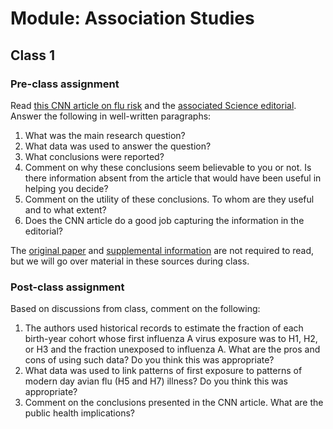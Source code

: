 # Module: Association Studies

## Class 1

### Pre-class assignment

Read [this CNN article on flu risk](http://www.cnn.com/2016/11/10/health/flu-risk-birth-year/) and the [associated Science editorial](http://science.sciencemag.org/content/sci/354/6313/706.full.pdf). Answer the following in well-written paragraphs:

1. What was the main research question?
2. What data was used to answer the question?
3. What conclusions were reported?
4. Comment on why these conclusions seem believable to you or not. Is there information absent from the article that would have been useful in helping you decide?
5. Comment on the utility of these conclusions. To whom are they useful and to what extent?
6. Does the CNN article do a good job capturing the information in the editorial?

The [original paper](http://science.sciencemag.org/content/sci/354/6313/722.full.pdf) and [supplemental information](http://science.sciencemag.org/content/sci/suppl/2016/11/09/354.6313.722.DC1/aag1322_Gostic_SM.pdf) are not required to read, but we will go over material in these sources during class.

### Post-class assignment

Based on discussions from class, comment on the following:

1. The authors used historical records to estimate the fraction of each birth-year cohort whose first influenza A virus exposure was to H1, H2, or H3 and the fraction unexposed to influenza A. What are the pros and cons of using such data? Do you think this was appropriate?
2. What data was used to link patterns of first exposure to patterns of modern day avian flu (H5 and H7) illness? Do you think this was appropriate?
3. Comment on the conclusions presented in the CNN article. What are the public health implications?